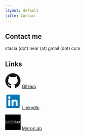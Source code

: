 ```yaml
---
layout: default
title: Contact
---
```


## Contact me

stacia (dot) near (at) gmail (dot) com

## Links

![](assets/giticon.png) [GitHub](https://github.com/nearsr)

![](assets/linkedinicon.png) [LinkedIn](https://www.linkedin.com/in/stacianear)

![](assets/mirrorlabicon.png) [MirrorLab](http://mirrorlab.mines.edu/)

